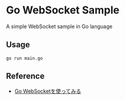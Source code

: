 # Go WebSocket Sample

A simple WebSocket sample in Go language

## Usage

```
go run main.go
```

## Reference

- [Go WebSocketを使ってみる](https://qiita.com/hiro_nico/items/db6cb98916fdf3e8c4cc)
